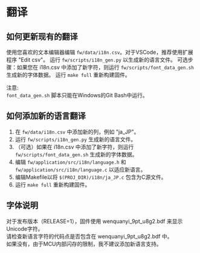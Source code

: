# 翻译

## 如何更新现有的翻译

使用您喜欢的文本编辑器编辑 `fw/data/i18n.csv`。对于VSCode，推荐使用扩展程序 "Edit csv"。
运行 `fw/scripts/i18n_gen.py` 以生成新的语言文件。
可选步骤：如果您在 i18n.csv 中添加了新字符，则运行 `fw/scripts/font_data_gen.sh` 生成新的字体数据。
运行 `make full` 重新构建固件。

注意: <br />
`font_data_gen.sh` 脚本只能在Windows的Git Bash中运行。

## 如何添加新的语言翻译

1. 在 `fw/data/i18n.csv` 中添加新的列，例如 "ja_JP"。
2. 运行 `fw/scripts/i18n_gen.py` 生成新的语言文件。
3. （可选）如果在 i18n.csv 中添加了新字符，则运行 `fw/scripts/font_data_gen.sh` 生成新的字体数据。
4. 编辑 `fw/application/src/i18n/language.h` 和 `fw/application/src/i18n/language.c` 以适应新语言。
5. 编辑Makefile以将 `$(PROJ_DIR)/i18n/ja_JP.c` 包含为C源文件。
6. 运行 `make full` 重新构建固件。

## 字体说明

对于发布版本（RELEASE=1），固件使用 wenquanyi_9pt_u8g2.bdf 来显示Unicode字符。<br />
请检查新语言字符的代码点是否包含在 wenquanyi_9pt_u8g2.bdf 中。<br />
如果没有，由于MCU内部闪存的限制，我不建议添加新语言支持。
